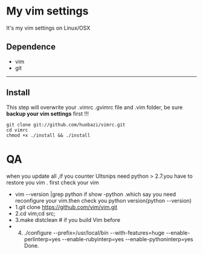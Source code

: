 # My vim settings

It's my vim settings on Linux/OSX

## Dependence

* vim
* git

***

## Install

This step will overwrite your .vimrc .gvimrc file and .vim folder, be sure **backup your vim settings** first !!!

    git clone git://github.com/huobazi/vimrc.git
    cd vimrc 
    chmod +x ./install && ./install

# QA
when you update all ,if you counter Ultsnips need  python > 2.7.you have to restore you vim .
first check your vim  
* vim --version |grep python 
if show -python .which say you need reconfigure your vim.then check you python version(python --version)
* 1.git clone https://github.com/vim/vim.git
* 2.cd vim;cd src;
* 3.make distclean  # if you build Vim before
* 4. ./configure --prefix=/usr/local/bin --with-features=huge --enable-perlinterp=yes --enable-rubyinterp=yes --enable-pythoninterp=yes
Done.
